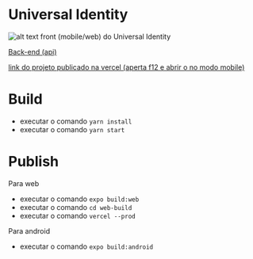 # Universal Identity
![alt text](http://url/to/img.png)
front (mobile/web) do Universal Identity

[Back-end (api)](https://github.com/joseBarreto/universal-identity-api)

[link do projeto publicado na vercel (aperta f12 e abrir o no modo mobile)](https://universal-identity.vercel.app/)

# Build
- executar o comando `yarn install`
- executar o comando `yarn start`

# Publish
Para web
 - executar o comando `expo build:web`
 - executar o comando `cd web-build`
 - executar o comando `vercel --prod`


 Para android
 - executar o comando `expo build:android`
